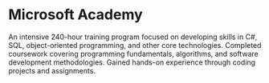 # Microsoft Academy

An intensive 240-hour training program focused on developing skills in C#, SQL, object-oriented programming, and other core technologies. Completed coursework covering programming fundamentals, algorithms, and software development methodologies. Gained hands-on experience through coding projects and assignments.
